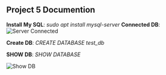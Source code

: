 ## Project 5 Documention

**Install My SQL**:
*sudo apt install mysql-server*
**Connected DB**:
![Server Connected]('./images/project_5b.PNG')

**Create DB**:
*CREATE DATABASE test_db*

**SHOW DB**:
*SHOW DATABASE*

![Show DB]("./images/successfully_connected_to_mysqlserver.PNG")

